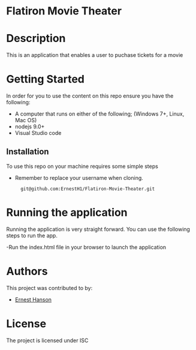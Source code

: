 # Flatiron Movie Theater
# Description
This is an application that enables a user to puchase tickets for a movie



# Getting Started
In order for you to use the content on this repo ensure you have the following:

- A computer that runs on either of the following; (Windows 7+, Linux, Mac OS)
- nodejs 9.0+
- Visual Studio code


## Installation

To use this repo on your machine requires some simple steps



- Remember to replace your username when cloning.

        git@github.com:ErnestH1/Flatiron-Movie-Theater.git


# Running the application

Running the application is very straight forward. You can use the following steps to run the app.

-Run the index.html file in your browser to launch the application



# Authors
This project was contributed to by:
- [Ernest Hanson](https://github.com/ErnestH1/)

# License
The project is licensed under ISC